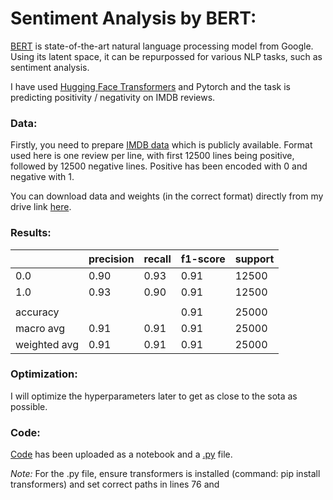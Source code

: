 # Sentiment Analysis by BERT:
[BERT](https://github.com/google-research/bert) is state-of-the-art natural language processing model from Google. Using its latent space, it can be repurpossed for various NLP tasks, such as sentiment analysis.  

I have used [Hugging Face Transformers](https://github.com/huggingface/transformers) and Pytorch and the task is predicting positivity / negativity on IMDB reviews.

### Data:  
Firstly, you need to prepare [IMDB data](https://www.kaggle.com/lakshmi25npathi/imdb-dataset-of-50k-movie-reviews) which is publicly available. Format used here is one review per line, with first 12500 lines being positive, followed by 12500 negative lines. Positive has been encoded with 0 and negative with 1.  
  
You can download data and weights (in the correct format) directly from my drive link [here](https://drive.google.com/drive/folders/1kgy7_0XwGGfbWsY6Y5PUpoCLwoSLt_Rc?usp=sharing).

### Results:  
|              | precision | recall | f1-score | support |
|--------------|-----------|--------|----------|---------|
|          0.0 |      0.90 |   0.93 |     0.91 |   12500 |
|          1.0 |      0.93 |   0.90 |     0.91 |   12500 |
|              |           |        |          |         |
|     accuracy |           |        |     0.91 |   25000 |
|    macro avg |      0.91 |   0.91 |     0.91 |   25000 |
| weighted avg |      0.91 |   0.91 |     0.91 |   25000 |

### Optimization:  
I will optimize the hyperparameters later to get as close to the sota as possible.

### Code:  
[Code](BERT-IMDB.ipynb) has been uploaded as a notebook and a [.py](bert_imdb.py) file.  
  
*Note:* For the .py file, ensure transformers is installed (command: pip install transformers) and set correct paths in lines 76 and 
